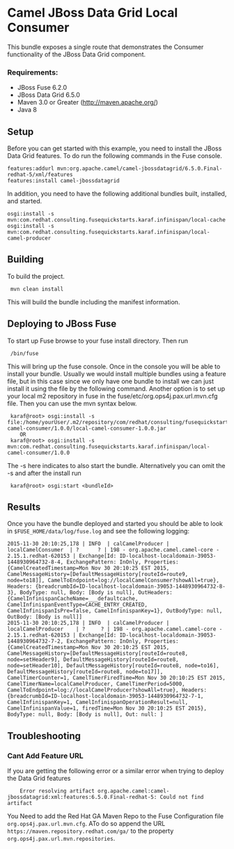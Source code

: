 Camel JBoss Data Grid Local Consumer
====================================
This bundle exposes a single route that demonstrates the Consumer functionality of the JBoss Data Grid component.

### Requirements: ###

 * JBoss Fuse 6.2.0
 * JBoss Data Grid 6.5.0
 * Maven 3.0 or Greater (http://maven.apache.org/)
 * Java 8

Setup
-----------------------
Before you can get started with this example, you need to install the JBoss Data Grid features. To do run the following commands in the Fuse console.

    features:addurl mvn:org.apache.camel/camel-jbossdatagrid/6.5.0.Final-redhat-5/xml/features
    features:install camel-jbossdatagrid

In addition, you need to have the following additional bundles built, installed, and started.

    osgi:install -s mvn:com.redhat.consulting.fusequickstarts.karaf.infinispan/local-cache
    osgi:install -s mvn:com.redhat.consulting.fusequickstarts.karaf.infinispan/local-camel-producer 

Building
-----------------------
To build the project.

     mvn clean install

This will build the bundle including the manifest information.

Deploying to JBoss Fuse
-----------------------

To start up Fuse browse to your fuse install directory. Then run

     /bin/fuse

This will bring up the fuse console. Once in the console you will be able to install your bundle. Usually we would install multiple bundles using a feature file, but in this case since we only have one bundle to install we can just install it using the file by the following command. Another option is to set up your local m2 repository in fuse in the fuse/etc/org.ops4j.pax.url.mvn.cfg file. Then you can use the mvn syntax below.

     karaf@root> osgi:install -s file:/home/yourUser/.m2/repository/com/redhat/consulting/fusequickstarts/karaf/infinispan/local-camel-consumer/1.0.0/local-camel-consumer-1.0.0.jar
        OR
     karaf@root> osgi:install -s mvn:com.redhat.consulting.fusequickstarts.karaf.infinispan/local-camel-consumer/1.0.0

 The -s here indicates to also start the bundle.  Alternatively you can omit the -s and after the install run

     karaf@root> osgi:start <bundleId>

Results
-----------------------
Once you have the bundle deployed and started you should be able to look in `$FUSE_HOME/data/log/fuse.log` and see the following logging:

    2015-11-30 20:10:25,178 | INFO  | calCamelProducer | localCamelConsumer  | ?      ? | 198 - org.apache.camel.camel-core - 2.15.1.redhat-620153 | Exchange[Id: ID-localhost-localdomain-39053-1448930964732-8-4, ExchangePattern: InOnly, Properties: {CamelCreatedTimestamp=Mon Nov 30 20:10:25 EST 2015, CamelMessageHistory=[DefaultMessageHistory[routeId=route9, node=to18]], CamelToEndpoint=log://localCamelConsumer?showAll=true}, Headers: {breadcrumbId=ID-localhost-localdomain-39053-1448930964732-8-3}, BodyType: null, Body: [Body is null], OutHeaders: {CamelInfinispanCacheName=___defaultcache, CamelInfinispanEventType=CACHE_ENTRY_CREATED, CamelInfinispanIsPre=false, CamelInfinispanKey=1}, OutBodyType: null, OutBody: [Body is null]]
    2015-11-30 20:10:25,178 | INFO  | calCamelProducer | localCamelProducer    | ?     ? | 198 - org.apache.camel.camel-core - 2.15.1.redhat-620153 | Exchange[Id: ID-localhost-localdomain-39053-1448930964732-7-2, ExchangePattern: InOnly, Properties: {CamelCreatedTimestamp=Mon Nov 30 20:10:25 EST 2015, CamelMessageHistory=[DefaultMessageHistory[routeId=route8, node=setHeader9], DefaultMessageHistory[routeId=route8, node=setHeader10], DefaultMessageHistory[routeId=route8, node=to16], DefaultMessageHistory[routeId=route8, node=to17]], CamelTimerCounter=1, CamelTimerFiredTime=Mon Nov 30 20:10:25 EST 2015, CamelTimerName=localCamelProducer, CamelTimerPeriod=5000, CamelToEndpoint=log://localCamelProducer?showAll=true}, Headers: {breadcrumbId=ID-localhost-localdomain-39053-1448930964732-7-1, CamelInfinispanKey=1, CamelInfinispanOperationResult=null, CamelInfinispanValue=1, firedTime=Mon Nov 30 20:10:25 EST 2015}, BodyType: null, Body: [Body is null], Out: null: ]

Troubleshooting
-----------------------

### Cant Add Feature URL ###
If you are getting the following error or a similar error when trying to deploy the Data Grid features

    	Error resolving artifact org.apache.camel:camel-jbossdatagrid:xml:features:6.5.0.Final-redhat-5: Could not find artifact

You Need to add the Red Hat GA Maven Repo to the Fuse Configuration file `org.ops4j.pax.url.mvn.cfg`. ATo do so append the URL `https://maven.repository.redhat.com/ga/` to the property `org.ops4j.pax.url.mvn.repositories`.
